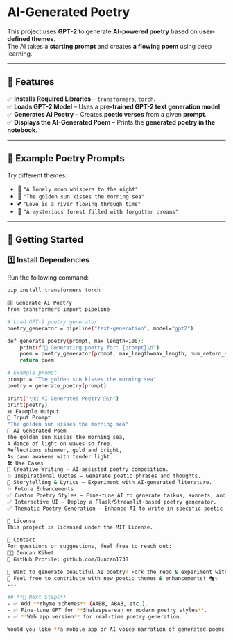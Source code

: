 # AI-Generated Poetry  

This project uses **GPT-2** to generate **AI-powered poetry** based on **user-defined themes**.  
The AI takes a **starting prompt** and creates **a flowing poem** using deep learning.

---

## 📌 Features
✅ **Installs Required Libraries** – `transformers`, `torch`.  
✅ **Loads GPT-2 Model** – Uses a **pre-trained GPT-2 text generation model**.  
✅ **Generates AI Poetry** – Creates **poetic verses** from a given **prompt**.  
✅ **Displays the AI-Generated Poem** – Prints the **generated poetry in the notebook**.  

---

## 🌟 Example Poetry Prompts
Try different themes:
- 🌙 `"A lonely moon whispers to the night"`
- 🌊 `"The golden sun kisses the morning sea"`
- 💕 `"Love is a river flowing through time"`
- 🌲 `"A mysterious forest filled with forgotten dreams"`

---

## 🚀 Getting Started

### **1️⃣ Install Dependencies**
Run the following command:
```bash
pip install transformers torch

2️⃣ Generate AI Poetry
from transformers import pipeline

# Load GPT-2 poetry generator
poetry_generator = pipeline("text-generation", model="gpt2")

def generate_poetry(prompt, max_length=100):
    print(f"🌿 Generating poetry for: {prompt}\n")
    poem = poetry_generator(prompt, max_length=max_length, num_return_sequences=1)[0]['generated_text']
    return poem

# Example prompt
prompt = "The golden sun kisses the morning sea"
poetry = generate_poetry(prompt)

print("\n🌟 AI-Generated Poetry 🌟\n")
print(poetry)
📊 Example Output
🔹 Input Prompt
"The golden sun kisses the morning sea"
🔹 AI-Generated Poem
The golden sun kisses the morning sea,  
A dance of light on waves so free.  
Reflections shimmer, gold and bright,  
As dawn awakens with tender light.  
🛠️ Use Cases
📖 Creative Writing – AI-assisted poetry composition.
✨ Inspirational Quotes – Generate poetic phrases and thoughts.
🎵 Storytelling & Lyrics – Experiment with AI-generated literature.
✨ Future Enhancements
✅ Custom Poetry Styles – Fine-tune AI to generate haikus, sonnets, and free verse.
✅ Interactive UI – Deploy a Flask/Streamlit-based poetry generator.
✅ Thematic Poetry Generation – Enhance AI to write in specific poetic tones.

📜 License
This project is licensed under the MIT License.

📧 Contact
For questions or suggestions, feel free to reach out:
👨‍💻 Duncan Kibet
📌 GitHub Profile: github.com/Duncan1738

📜 Want to generate beautiful AI poetry? Fork the repo & experiment with new prompts! 🚀🔥
📢 Feel free to contribute with new poetic themes & enhancements! 🎭✨
---

## **🚀 Next Steps**
- ✅ Add **rhyme schemes** (AABB, ABAB, etc.).  
- ✅ Fine-tune GPT for **Shakespearean or modern poetry styles**.  
- ✅ **Web app version** for real-time poetry generation.  

Would you like **a mobile app or AI voice narration of generated poems?** 🚀📜
